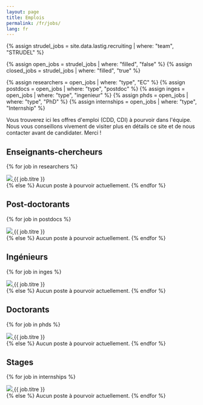 ```yaml
---
layout: page
title: Emplois
permalink: /fr/jobs/
lang: fr
---
```


{% assign strudel_jobs = site.data.lastig.recruiting | where: "team", "STRUDEL" %}

{% assign open_jobs = strudel_jobs | where: "filled", "false" %}
{% assign closed_jobs = strudel_jobs | where: "filled", "true" %}

{% assign researchers = open_jobs | where: "type", "EC" %}
{% assign postdocs = open_jobs | where: "type", "postdoc" %}
{% assign inges = open_jobs | where: "type", "ingenieur" %}
{% assign phds = open_jobs | where: "type", "PhD" %}
{% assign internships = open_jobs | where: "type", "Internship" %}

Vous trouverez ici les offres d'emploi (CDD, CDI) à pourvoir dans l'équipe. Nous vous conseillons vivement de visiter plus en détails ce site et de nous contacter avant de candidater. Merci !

## Enseignants-chercheurs

{% for job in researchers %}
  <div>
    <a href="{{ job.pdf_fr }}">
      <img src="{{ site.baseurl }}/assets/images/icons/pdf_icon.gif"/>
    </a>
    {{ job.titre }}
  </div>
{% else %}
  Aucun poste à pourvoir actuellement.
{% endfor %}

## Post-doctorants

{% for job in postdocs %}
  <div>
    <a href="{{ job.pdf_fr }}">
      <img src="{{ site.baseurl }}/assets/images/icons/pdf_icon.gif"/>
    </a>
    {{ job.titre }}
  </div>
{% else %}
  Aucun poste à pourvoir actuellement.
{% endfor %}

## Ingénieurs

{% for job in inges %}
  <div>
    <a href="{{ job.pdf_fr }}">
      <img src="{{ site.baseurl }}/assets/images/icons/pdf_icon.gif"/>
    </a>
    {{ job.titre }}
  </div>
{% else %}
  Aucun poste à pourvoir actuellement.
{% endfor %}

## Doctorants

{% for job in phds %}
  <div>
    <a href="{{ job.pdf_fr }}">
      <img src="{{ site.baseurl }}/assets/images/icons/pdf_icon.gif"/>
    </a>
    {{ job.titre }}
  </div>
{% else %}
  Aucun poste à pourvoir actuellement.
{% endfor %}

## Stages

{% for job in internships %}
  <div>
    <a href="{{ job.pdf_fr }}">
      <img src="{{ site.baseurl }}/assets/images/icons/pdf_icon.gif"/>
    </a>
    {{ job.titre }}
  </div>
{% else %}
  Aucun poste à pourvoir actuellement.
{% endfor %}
